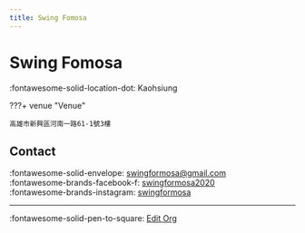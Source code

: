 ```yaml
---
title: Swing Fomosa
---
```


# Swing Fomosa

:fontawesome-solid-location-dot: Kaohsiung  


???+ venue "Venue"

    高雄市新興區河南一路61-1號3樓  

## Contact

:fontawesome-solid-envelope: <swingformosa@gmail.com>  
:fontawesome-brands-facebook-f: [swingformosa2020](https://www.facebook.com/swingformosa2020)  
:fontawesome-brands-instagram: [swingformosa](http://instagram.com/swingformosa)  

---

:fontawesome-solid-pen-to-square: [Edit Org](https://github.com/swingdance/orgs/issues/new?assignees=&labels=update+org&projects=&template=03-update_entity.yml&title=Update%20Org%3A%20zh_TW%20%E2%80%A2%20Swing%20Fomosa&region=zh_TW&id=swing-fomosa&name=Swing%20Fomosa)
